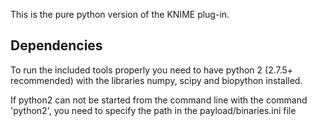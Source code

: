 This is the pure python version of the KNIME plug-in.

Dependencies
----

To run the included tools properly you need to have python 2 (2.7.5+ recommended) with the libraries numpy, scipy and biopython installed.

If python2 can not be started from the command line with the command 'python2', you need to specify the path in the payload/binaries.ini file